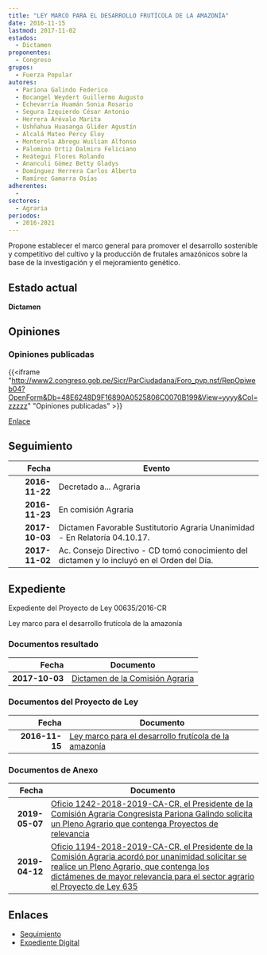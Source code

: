 ```yaml
---
title: "LEY MARCO PARA EL DESARROLLO FRUTÍCOLA DE LA AMAZONÍA"
date: 2016-11-15
lastmod: 2017-11-02
estados: 
  - Dictamen
proponentes: 
  - Congreso
grupos: 
  - Fuerza Popular
autores: 
  - Pariona Galindo Federico
  - Bocangel Weydert Guillermo Augusto
  - Echevarría Huamán Sonia Rosario
  - Segura Izquierdo César Antonio
  - Herrera Arévalo Marita
  - Ushñahua Huasanga Glider Agustín
  - Alcalá Mateo Percy Eloy
  - Monterola Abregu Wuilian Alfonso
  - Palomino Ortiz Dalmiro Feliciano
  - Reátegui Flores Rolando
  - Ananculi Gómez Betty Gladys
  - Domínguez Herrera Carlos Alberto
  - Ramírez Gamarra Osías
adherentes: 
  - 
sectores: 
  - Agraria
periodos: 
  - 2016-2021
---
```


Propone establecer el marco general para promover el desarrollo sostenible y competitivo del cultivo y la producción de frutales amazónicos sobre la base de la investigación y el mejoramiento genético.


## Estado actual

**Dictamen**

## Opiniones

### Opiniones publicadas

{{<iframe "http://www2.congreso.gob.pe/Sicr/ParCiudadana/Foro_pvp.nsf/RepOpiweb04?OpenForm&Db=48E6248D9F16890A0525806C0070B199&View=yyyy&Col=zzzzz" "Opiniones publicadas" >}}

[Enlace](http://www2.congreso.gob.pe/Sicr/ParCiudadana/Foro_pvp.nsf/RepOpiweb04?OpenForm&Db=48E6248D9F16890A0525806C0070B199&View=yyyy&Col=zzzzz)

## Seguimiento

| Fecha | Evento |
|------:|--------|
| **2016-11-22** | Decretado a... Agraria|
| **2016-11-23** | En comisión Agraria|
| **2017-10-03** | Dictamen Favorable Sustitutorio Agraria Unanimidad - En Relatoría 04.10.17.|
| **2017-11-02** | Ac. Consejo Directivo - CD tomó conocimiento del dictamen y lo incluyó en el Orden del Día.|


## Expediente

Expediente del Proyecto de Ley 00635/2016-CR

Ley marco para el desarrollo frutícola de la amazonía


### Documentos resultado

| Fecha | Documento |
|------:|--------|
| **2017-10-03** | [Dictamen de la Comisión Agraria](http://www.leyes.congreso.gob.pe/Documentos/2016_2021/Dictamenes/Proyectos_de_Ley/00635DC01MAY20171003.pdf) |

### Documentos del Proyecto de Ley

| Fecha | Documento |
|------:|--------|
| **2016-11-15** | [Ley marco para el desarrollo frutícola de la amazonía](http://www.leyes.congreso.gob.pe/Documentos/2016_2021/Proyectos_de_Ley_y_de_Resoluciones_Legislativas/PL0063520161115.pdf) |

### Documentos de Anexo

| Fecha | Documento |
|------:|--------|
| **2019-05-07** | [Oficio 1242-2018-2019-CA-CR, el Presidente de la Comisión Agraria Congresista Pariona Galindo solicita un Pleno Agrario que contenga Proyectos de relevancia](http://www.leyes.congreso.gob.pe/Documentos/2016_2021/Oficios/Comisiones_Ordinarias/OFICIO-1242-2018-2019-CA-CR.pdf) |
| **2019-04-12** | [Oficio 1194-2018-2019-CA-CR, el Presidente de la Comisión Agraria acordó por unanimidad solicitar se realice un Pleno Agrario, que contenga los dictámenes de mayor relevancia para el sector agrario el Proyecto de Ley 635](http://www.leyes.congreso.gob.pe/Documentos/2016_2021/Oficios/Comisiones_Ordinarias/OFICIO-1194-2018-2019-CA-CR.pdf) |

## Enlaces 

- [Seguimiento](http://www2.congreso.gob.pe/Sicr/TraDocEstProc/CLProLey2016.nsf/f7fff46988ca05b1052578e100829cc7/173f7fcdea2430ec0525806c008044b6?OpenDocument)
- [Expediente Digital](http://www2.congreso.gob.pehttp://www2.congreso.gob.pe/Sicr/TraDocEstProc/CLProLey2016.nsf/f7fff46988ca05b1052578e100829cc7/173f7fcdea2430ec0525806c008044b6?OpenDocument&Click=05257FB7005EB655.eb71d0cf91d8294e05256cdf006b5706/$Body/0.1C6C)
